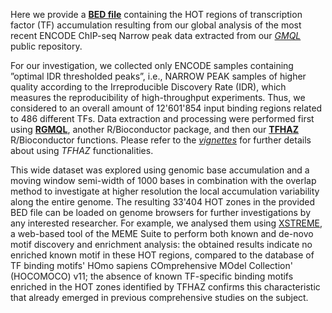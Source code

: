 Here we provide a [**BED file**](https://github.com/DEIB-GECO/TFHAZ/blob/master/example_ENCODE/ENCODE_HOT_ZONES_base_acc_1000_ov_std_chr_all.bed) containing the HOT regions of transcription factor (TF) accumulation resulting from our global analysis of the most recent ENCODE ChIP-seq Narrow peak data extracted from our [*GMQL*](http://www.gmql.eu/) public repository.

For our investigation, we collected only ENCODE samples containing ”optimal IDR thresholded peaks”, i.e., NARROW PEAK samples of higher quality according to the Irreproducible Discovery Rate
(IDR), which measures the reproducibility of high-throughput experiments. Thus, we considered to an overall amount of 12'601'854 input binding regions related to 486 different TFs.
Data extraction and processing were performed first using [**RGMQL**](https://github.com/DEIB-GECO/RGMQL), another R/Bioconductor package, and then our [**TFHAZ**](https://bioconductor.org/packages/release/bioc/html/TFHAZ.html) R/Bioconductor functions.
Please refer to the [*vignettes*](https://github.com/DEIB-GECO/TFHAZ/tree/master/vignettes) for further details about using *TFHAZ* functionalities.

This wide dataset was explored using genomic base accumulation and a moving window semi-width of 1000 bases in combination with the overlap method to investigate at higher resolution the local accumulation variability along the entire genome. The resulting 33'404 HOT zones in the provided BED file can be loaded on genome browsers for further investigations by any interested researcher.
For example, we analysed them using [XSTREME](https://meme-suite.org/meme/tools/xstreme), a web-based tool of the MEME Suite to perform both known and de-novo motif discovery and enrichment analysis: the obtained results indicate no enriched known motif in these HOT regions, compared to the database of TF binding motifs' HOmo sapiens COmprehensive MOdel Collection' (HOCOMOCO) v11; the absence of known TF-specific binding motifs enriched in the HOT zones identified by TFHAZ confirms this characteristic that already emerged in previous comprehensive studies on the subject.

